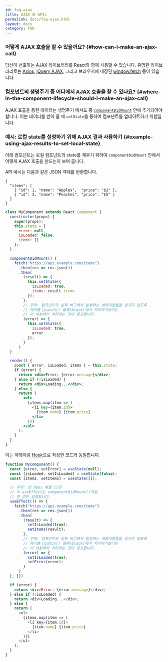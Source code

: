 ```yaml
---
id: faq-ajax
title: AJAX 와 APIs
permalink: docs/faq-ajax.html
layout: docs
category: FAQ
---
```


### 어떻게 AJAX 호출을 할 수 있을까요? {#how-can-i-make-an-ajax-call}

당신이 선호하는 AJAX 라이브러리를 React와 함께 사용할 수 있습니다. 유명한 라이브러리로는 [Axios](https://github.com/axios/axios), [jQuery AJAX](https://api.jquery.com/jQuery.ajax/), 그리고 브라우저에 내장된 [window.fetch](https://developer.mozilla.org/en-US/docs/Web/API/Fetch_API) 등이 있습니다.

### 컴포넌트의 생명주기 중 어디에서 AJAX 호출을 할 수 있나요? {#where-in-the-component-lifecycle-should-i-make-an-ajax-call}

AJAX 호출을 통한 데이터는 생명주기 메서드 중 [`componentDidMount`](/docs/react-component.html#mounting) 안에 추가되어야 합니다. 이는 데이터를 받아 올 때 `setState`를 통하여 컴포넌트를 업데이트하기 위함입니다.

### 예시: 로컬 state를 설정하기 위해 AJAX 결과 사용하기 {#example-using-ajax-results-to-set-local-state}

아래 컴포넌트는 로컬 컴포넌트의 state를 채우기 위하여 `componentDidMount` 안에서 어떻게 AJAX 호출을 만드는지 보여 줍니다.

API 예시는 다음과 같은 JSON 객체를 반환합니다.

```
{
  "items": [
    { "id": 1, "name": "Apples",  "price": "$2" },
    { "id": 2, "name": "Peaches", "price": "$5" }
  ] 
}
```

```jsx
class MyComponent extends React.Component {
  constructor(props) {
    super(props);
    this.state = {
      error: null,
      isLoaded: false,
      items: []
    };
  }

  componentDidMount() {
    fetch("https://api.example.com/items")
      .then(res => res.json())
      .then(
        (result) => {
          this.setState({
            isLoaded: true,
            items: result.items
          });
        },
        // 주의: 컴포넌트의 실제 버그에서 발생하는 예외사항들을 넘기지 않도록 
        // 에러를 catch() 블록(block)에서 처리하기보다는 
        // 이 부분에서 처리하는 것이 중요합니다.
        (error) => {
          this.setState({
            isLoaded: true,
            error
          });
        }
      )
  }

  render() {
    const { error, isLoaded, items } = this.state;
    if (error) {
      return <div>Error: {error.message}</div>;
    } else if (!isLoaded) {
      return <div>Loading...</div>;
    } else {
      return (
        <ul>
          {items.map(item => (
            <li key={item.id}>
              {item.name} {item.price}
            </li>
          ))}
        </ul>
      );
    }
  }
}
```

이는 아래처럼 [Hook](https://reactjs.org/docs/hooks-intro.html)으로 작성한 코드와 동일합니다.

```js
function MyComponent() {
  const [error, setError] = useState(null);
  const [isLoaded, setIsLoaded] = useState(false);
  const [items, setItems] = useState([]);

  // 주의: 빈 deps 배열 []은
  // 이 useEffect는 componentDidMount()처럼
  // 한 번만 실행됩니다.
  useEffect(() => {
    fetch("https://api.example.com/items")
      .then(res => res.json())
      .then(
        (result) => {
          setIsLoaded(true);
          setItems(result);
        },
        // 주의: 컴포넌트의 실제 버그에서 발생하는 예외사항들을 넘기지 않도록 
        // 에러를 catch() 블록(block)에서 처리하기보다는 
        // 이 부분에서 처리하는 것이 중요합니다.
        (error) => {
          setIsLoaded(true);
          setError(error);
        }
      )
  }, [])

  if (error) {
    return <div>Error: {error.message}</div>;
  } else if (!isLoaded) {
    return <div>Loading...</div>;
  } else {
    return (
      <ul>
        {items.map(item => (
          <li key={item.id}>
            {item.name} {item.price}
          </li>
        ))}
      </ul>
    );
  }
}
```
